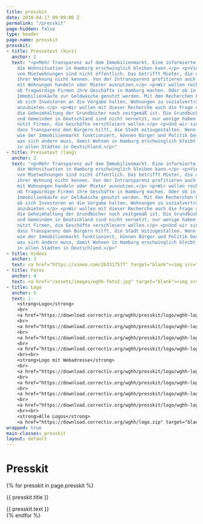 ```yaml
---
title: presskit
date: 2018-04-17 09:09:00 Z
permalink: "/presskit"
page-hidden: false
type: header
page-name: presskit
presskit:
- title: Pressetext (kurz)
  anchor: 1
  text: "<p>Mehr Transparenz auf dem Immobilienmarkt. Eine informierte Debatte, wie
    die Wohnsituation in Hamburg erschwinglich bleiben kann.</p> <p>Viele Eigentümer
    von Mietwohnungen sind nicht öffentlich. Das betrifft Mieter, die den wahren Eigentümer
    ihrer Wohnung nicht kennen. Von der Intransparenz profitieren auch Firmen, die
    mit Wohnungen handeln oder Mieter ausnutzen.</p> <p>Wir wollen recherchieren,
    ob fragwürdige Firmen ihre Geschäfte in Hamburg machen. Oder ob in Einzelfällen
    Immobilienkäufe zur Geldwäsche genutzt werden. Mit den Recherchen können wir prüfen,
    ob sich Investoren an die Vorgabe halten, Wohnungen zu sozialverträglichen Preisen
    anzubieten.</p> <p>Wir wollen mit dieser Recherche auch die Frage aufwerfen, ob
    die Geheimhaltung der Grundbücher noch zeitgemäß ist. Die Grundbücher der Städte
    und Gemeinden in Deutschland sind nicht vernetzt, nur wenige haben Zugang. Das
    nützt Firmen, die Geschäfte verschleiern wollen.</p> <p>Und wir sind überzeugt,
    dass Transparenz den Bürgern hilft, die Stadt mitzugestalten. Wenn wir wissen,
    wie der Immobilienmarkt funktioniert, können Bürger und Politik besser diskutieren,
    was sich ändern muss, damit Wohnen in Hamburg erschwinglich bleibt und letztlich
    in allen Städten in Deutschland.</p>"
- title: Pressetext (lang)
  anchor: 2
  text: "<p>Mehr Transparenz auf dem Immobilienmarkt. Eine informierte Debatte, wie
    die Wohnsituation in Hamburg erschwinglich bleiben kann.</p> <p>Viele Eigentümer
    von Mietwohnungen sind nicht öffentlich. Das betrifft Mieter, die den wahren Eigentümer
    ihrer Wohnung nicht kennen. Von der Intransparenz profitieren auch Firmen, die
    mit Wohnungen handeln oder Mieter ausnutzen.</p> <p>Wir wollen recherchieren,
    ob fragwürdige Firmen ihre Geschäfte in Hamburg machen. Oder ob in Einzelfällen
    Immobilienkäufe zur Geldwäsche genutzt werden. Mit den Recherchen können wir prüfen,
    ob sich Investoren an die Vorgabe halten, Wohnungen zu sozialverträglichen Preisen
    anzubieten.</p> <p>Wir wollen mit dieser Recherche auch die Frage aufwerfen, ob
    die Geheimhaltung der Grundbücher noch zeitgemäß ist. Die Grundbücher der Städte
    und Gemeinden in Deutschland sind nicht vernetzt, nur wenige haben Zugang. Das
    nützt Firmen, die Geschäfte verschleiern wollen.</p> <p>Und wir sind überzeugt,
    dass Transparenz den Bürgern hilft, die Stadt mitzugestalten. Wenn wir wissen,
    wie der Immobilienmarkt funktioniert, können Bürger und Politik besser diskutieren,
    was sich ändern muss, damit Wohnen in Hamburg erschwinglich bleibt und letztlich
    in allen Städten in Deutschland.</p>"
- title: Videos
  anchor: 3
  text: <a href="https://vimeo.com/263317577" target="blank"><img src="/assets/images/video1.jpg"></a>
- title: Fotos
  anchor: 4
  text: <a href="/assets/images/wghh-foto1.jpg" target="blank"><img src="/assets/images/wghh-foto1-small.jpg"></a>
- title: Logo
  anchor: 5
  text: |-
    <strong>Logo</strong>
    <br>
    <a href="https://download.correctiv.org/wghh/presskit/logo/wghh-logo.png" target="blank">PNG</a>
    <br>
    <a href="https://download.correctiv.org/wghh/presskit/logo/wghh-logo.svg" target="blank">SVG</a>
    <br>
    <a href="https://download.correctiv.org/wghh/presskit/logo/wghh-logo.ai" target="blank">AI</a>
    <br>
    <a href="https://download.correctiv.org/wghh/presskit/logo/wghh-logo.pdf" target="blank">PDF</a>
    <br><br>
    <strong>Logo mit Webadresse</strong>
    <br>
    <a href="https://download.correctiv.org/wghh/presskit/logo/wghh-logo-www.png" target="blank">PNG</a>
    <br>
    <a href="https://download.correctiv.org/wghh/presskit/logo/wghh-logo-www.svg" target="blank">SVG</a>
    <br>
    <a href="https://download.correctiv.org/wghh/presskit/logo/wghh-logo-www.ai" target="blank">AI</a>
    <br>
    <a href="https://download.correctiv.org/wghh/presskit/logo/wghh-logo-www.pdf" target="blank">PDF</a>
    <br><br>
    <strong>Alle Logos</strong>
    <a href="https://download.correctiv.org/wghh/logo.zip" target="blank">Zip-Datei</a>
wrapped: true
main-classes: presskit
layout: default
---
```


<div class="accordion">
    <h1>Presskit</h1>
    {% for presskit in page.presskit %}
    <div class="toggle">
        <div class="toggle-title" id="{{ presskit.anchor }}">
            <p><i></i><span class="title-name">{{ presskit.title }}</span></p>
        </div>
        <div class="toggle-inner">
            {{ presskit.text }}
        </div>
    </div>
    {% endfor %}
</div>

